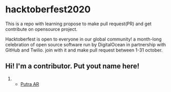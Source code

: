# hacktoberfest2020
This is a repo with learning propose to make pull request(PR) and get contribute on opensource project.

Hacktoberfest is open to everyone in our global community! a month-long celebration of open source software run by DigitalOcean in partnership with GitHub and Twilio. join with it and make pull request between 1-31 october.

## Hi! I'm a contributor. Put yout name here!
1. - [Putra AR](https://github.com/N1ght420)
